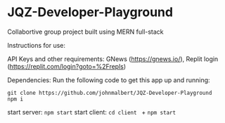 # JQZ-Developer-Playground
Collabortive group project built using MERN full-stack

Instructions for use:

API Keys and other requirements: GNews (https://gnews.io/), Replit login (https://replit.com/login?goto=%2Frepls)

Dependencies: Run the following code to get this app up and running: 

```
git clone https://github.com/johnmalbert/JQZ-Developer-Playground
npm i
```
start server: ```npm start```
start client: ```cd client ``` + ```npm start```
